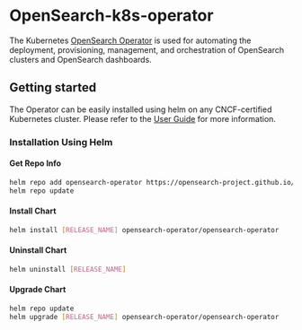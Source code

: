 # OpenSearch-k8s-operator

The Kubernetes [OpenSearch Operator](https://github.com/opensearch-project/opensearch-k8s-operator) is used for automating the deployment, provisioning, management, and orchestration of OpenSearch clusters and OpenSearch dashboards.

## Getting started

The Operator can be easily installed using helm on any CNCF-certified Kubernetes cluster. Please refer to the [User Guide](https://github.com/opensearch-project/opensearch-k8s-operator/blob/main/docs/userguide/main.md) for more information.

### Installation Using Helm

#### Get Repo Info

```bash
helm repo add opensearch-operator https://opensearch-project.github.io/opensearch-k8s-operator/
helm repo update
```

#### Install Chart

```bash
helm install [RELEASE_NAME] opensearch-operator/opensearch-operator
```

#### Uninstall Chart

```bash
helm uninstall [RELEASE_NAME]
```

#### Upgrade Chart

```bash
helm repo update
helm upgrade [RELEASE_NAME] opensearch-operator/opensearch-operator
```
